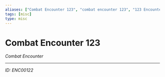 ```yaml
---
aliases: ["Combat Encounter 123", "combat encounter 123", "123 Encounter Combat"]
tags: [misc]
type: misc
---
```


# Combat Encounter 123

*Combat Encounter*

---
*ID: ENC00122*